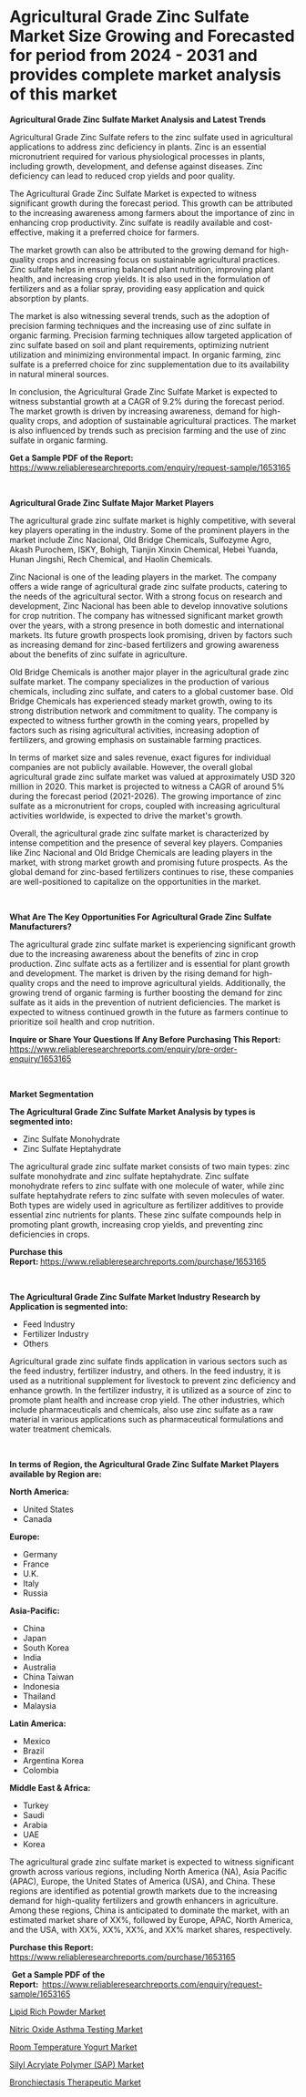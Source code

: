 <p><h1>Agricultural Grade Zinc Sulfate Market Size Growing and Forecasted for period from 2024 - 2031 and provides complete market analysis of this market</h1></p><p><strong>Agricultural Grade Zinc Sulfate Market Analysis and Latest Trends</strong></p>
<p><p>Agricultural Grade Zinc Sulfate refers to the zinc sulfate used in agricultural applications to address zinc deficiency in plants. Zinc is an essential micronutrient required for various physiological processes in plants, including growth, development, and defense against diseases. Zinc deficiency can lead to reduced crop yields and poor quality.</p><p>The Agricultural Grade Zinc Sulfate Market is expected to witness significant growth during the forecast period. This growth can be attributed to the increasing awareness among farmers about the importance of zinc in enhancing crop productivity. Zinc sulfate is readily available and cost-effective, making it a preferred choice for farmers.</p><p>The market growth can also be attributed to the growing demand for high-quality crops and increasing focus on sustainable agricultural practices. Zinc sulfate helps in ensuring balanced plant nutrition, improving plant health, and increasing crop yields. It is also used in the formulation of fertilizers and as a foliar spray, providing easy application and quick absorption by plants.</p><p>The market is also witnessing several trends, such as the adoption of precision farming techniques and the increasing use of zinc sulfate in organic farming. Precision farming techniques allow targeted application of zinc sulfate based on soil and plant requirements, optimizing nutrient utilization and minimizing environmental impact. In organic farming, zinc sulfate is a preferred choice for zinc supplementation due to its availability in natural mineral sources.</p><p>In conclusion, the Agricultural Grade Zinc Sulfate Market is expected to witness substantial growth at a CAGR of 9.2% during the forecast period. The market growth is driven by increasing awareness, demand for high-quality crops, and adoption of sustainable agricultural practices. The market is also influenced by trends such as precision farming and the use of zinc sulfate in organic farming.</p></p>
<p><strong>Get a Sample PDF of the Report:&nbsp;</strong> <a href="https://www.reliableresearchreports.com/enquiry/request-sample/1653165">https://www.reliableresearchreports.com/enquiry/request-sample/1653165</a></p>
<p>&nbsp;</p>
<p><strong>Agricultural Grade Zinc Sulfate Major Market Players</strong></p>
<p><p>The agricultural grade zinc sulfate market is highly competitive, with several key players operating in the industry. Some of the prominent players in the market include Zinc Nacional, Old Bridge Chemicals, Sulfozyme Agro, Akash Purochem, ISKY, Bohigh, Tianjin Xinxin Chemical, Hebei Yuanda, Hunan Jingshi, Rech Chemical, and Haolin Chemicals.</p><p>Zinc Nacional is one of the leading players in the market. The company offers a wide range of agricultural grade zinc sulfate products, catering to the needs of the agricultural sector. With a strong focus on research and development, Zinc Nacional has been able to develop innovative solutions for crop nutrition. The company has witnessed significant market growth over the years, with a strong presence in both domestic and international markets. Its future growth prospects look promising, driven by factors such as increasing demand for zinc-based fertilizers and growing awareness about the benefits of zinc sulfate in agriculture.</p><p>Old Bridge Chemicals is another major player in the agricultural grade zinc sulfate market. The company specializes in the production of various chemicals, including zinc sulfate, and caters to a global customer base. Old Bridge Chemicals has experienced steady market growth, owing to its strong distribution network and commitment to quality. The company is expected to witness further growth in the coming years, propelled by factors such as rising agricultural activities, increasing adoption of fertilizers, and growing emphasis on sustainable farming practices.</p><p>In terms of market size and sales revenue, exact figures for individual companies are not publicly available. However, the overall global agricultural grade zinc sulfate market was valued at approximately USD 320 million in 2020. This market is projected to witness a CAGR of around 5% during the forecast period (2021-2026). The growing importance of zinc sulfate as a micronutrient for crops, coupled with increasing agricultural activities worldwide, is expected to drive the market's growth.</p><p>Overall, the agricultural grade zinc sulfate market is characterized by intense competition and the presence of several key players. Companies like Zinc Nacional and Old Bridge Chemicals are leading players in the market, with strong market growth and promising future prospects. As the global demand for zinc-based fertilizers continues to rise, these companies are well-positioned to capitalize on the opportunities in the market.</p></p>
<p>&nbsp;</p>
<p><strong>What Are The Key Opportunities For Agricultural Grade Zinc Sulfate Manufacturers?</strong></p>
<p><p>The agricultural grade zinc sulfate market is experiencing significant growth due to the increasing awareness about the benefits of zinc in crop production. Zinc sulfate acts as a fertilizer and is essential for plant growth and development. The market is driven by the rising demand for high-quality crops and the need to improve agricultural yields. Additionally, the growing trend of organic farming is further boosting the demand for zinc sulfate as it aids in the prevention of nutrient deficiencies. The market is expected to witness continued growth in the future as farmers continue to prioritize soil health and crop nutrition.</p></p>
<p><strong>Inquire or Share Your Questions If Any Before Purchasing This Report:</strong> <a href="https://www.reliableresearchreports.com/enquiry/pre-order-enquiry/1653165">https://www.reliableresearchreports.com/enquiry/pre-order-enquiry/1653165</a></p>
<p>&nbsp;</p>
<p><strong>Market Segmentation</strong></p>
<p><strong>The Agricultural Grade Zinc Sulfate Market Analysis by types is segmented into:</strong></p>
<p><ul><li>Zinc Sulfate Monohydrate</li><li>Zinc Sulfate Heptahydrate</li></ul></p>
<p><p>The agricultural grade zinc sulfate market consists of two main types: zinc sulfate monohydrate and zinc sulfate heptahydrate. Zinc sulfate monohydrate refers to zinc sulfate with one molecule of water, while zinc sulfate heptahydrate refers to zinc sulfate with seven molecules of water. Both types are widely used in agriculture as fertilizer additives to provide essential zinc nutrients for plants. These zinc sulfate compounds help in promoting plant growth, increasing crop yields, and preventing zinc deficiencies in crops.</p></p>
<p><strong>Purchase this Report:&nbsp;</strong><a href="https://www.reliableresearchreports.com/purchase/1653165">https://www.reliableresearchreports.com/purchase/1653165</a></p>
<p>&nbsp;</p>
<p><strong>The Agricultural Grade Zinc Sulfate Market Industry Research by Application is segmented into:</strong></p>
<p><ul><li>Feed Industry</li><li>Fertilizer Industry</li><li>Others</li></ul></p>
<p><p>Agricultural grade zinc sulfate finds application in various sectors such as the feed industry, fertilizer industry, and others. In the feed industry, it is used as a nutritional supplement for livestock to prevent zinc deficiency and enhance growth. In the fertilizer industry, it is utilized as a source of zinc to promote plant health and increase crop yield. The other industries, which include pharmaceuticals and chemicals, also use zinc sulfate as a raw material in various applications such as pharmaceutical formulations and water treatment chemicals.</p></p>
<p>&nbsp;</p>
<p><strong>In terms of Region, the Agricultural Grade Zinc Sulfate Market Players available by Region are:</strong></p>
<p>
    <p> <strong> North America: </strong>
        <ul>
            <li>United States</li>
            <li>Canada</li>
        </ul>
        </p> 
    <p> <strong> Europe: </strong>
        <ul>
            <li>Germany</li>
            <li>France</li>
            <li>U.K.</li>
            <li>Italy</li>
            <li>Russia</li>
        </ul>
        </p> 
    <p> <strong> Asia-Pacific: </strong>
        <ul>
            <li>China</li>
            <li>Japan</li>
            <li>South Korea</li>
            <li>India</li>
            <li>Australia</li>
            <li>China Taiwan</li>
            <li>Indonesia</li>
            <li>Thailand</li>
            <li>Malaysia</li>
        </ul>
        </p> 
    <p> <strong> Latin America: </strong>
        <ul>
            <li>Mexico</li>
            <li>Brazil</li>
            <li>Argentina Korea</li>
            <li>Colombia</li>
        </ul>
        </p> 
    <p> <strong> Middle East & Africa: </strong>
        <ul>
            <li>Turkey</li>
            <li>Saudi</li>
            <li>Arabia</li>
            <li>UAE</li>
            <li>Korea</li>
        </ul>
    </p>
    </p>
<p><p>The agricultural grade zinc sulfate market is expected to witness significant growth across various regions, including North America (NA), Asia Pacific (APAC), Europe, the United States of America (USA), and China. These regions are identified as potential growth markets due to the increasing demand for high-quality fertilizers and growth enhancers in agriculture. Among these regions, China is anticipated to dominate the market, with an estimated market share of XX%, followed by Europe, APAC, North America, and the USA, with XX%, XX%, XX%, and XX% market shares, respectively.</p></p>
<p><strong>Purchase this Report: </strong><a href="https://www.reliableresearchreports.com/purchase/1653165">https://www.reliableresearchreports.com/purchase/1653165</a></p>
<p>&nbsp;<strong>Get a Sample PDF of the Report:&nbsp;&nbsp;</strong><a href="https://www.reliableresearchreports.com/enquiry/request-sample/1653165">https://www.reliableresearchreports.com/enquiry/request-sample/1653165</a></p>
<p><strong></strong></p>
<p><p><a href="https://medium.com/@harrymcgrath965/lipid-rich-powder-market-size-reveals-the-best-marketing-channels-in-global-industry-317bdc3f78be">Lipid Rich Powder Market</a></p><p><a href="https://github.com/laholand/Market-Research-Report-List-1/blob/main/nitric-oxide-asthma-testing-market.md">Nitric Oxide Asthma Testing Market</a></p><p><a href="https://medium.com/@harrymcgrath965/room-temperature-yogurt-nbsp-market-focuses-on-market-share-size-and-projected-forecast-till-2031-0e017c0ecb41">Room Temperature Yogurt Market</a></p><p><a href="https://medium.com/@harrymcgrath965/silyl-acrylate-polymer-sap-market-insights-into-market-cagr-market-trends-and-growth-48db2c513b4f">Silyl Acrylate Polymer (SAP) Market</a></p><p><a href="https://github.com/angelajermaine/Market-Research-Report-List-1/blob/main/bronchiectasis-therapeutic-market.md">Bronchiectasis Therapeutic Market</a></p></p>